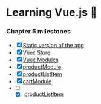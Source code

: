 # Learning Vue.js :tada:

### Chapter 5 milestones

- [x] [Static version of the app](src/app/App.vue)
- [x] [Vuex Store](src/app/store/index.js)
- [x] [Vuex Modules](../../tree/chapter-5/src/app/store/index.js#L6-#L16)
- [x] [productModule](src/app/store/modules/product/index.js)
- [x] [productListItem](src/app/components/product/ProductListItem.vue)
- [x] [cartModule](src/app/store/modules/cart/index.js)
- [ ] - [x] [productListItem](src/app/components/cart/CarttListItem.vue)